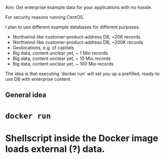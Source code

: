 Aim: Get enterprise example data for your applications with no hassle.

For security reasons running CentOS.


I plan to use different example databases for different purposes:

  * Northwind-like customer-product-address DB, ~20K records
  * Northwind-like customer-product-address DB, ~200K records
  * Geolocations, e.g. of capitals
  * Big data, content unclear yet, ~ 1 Mio records
  * Big data, content unclear yet, ~ 10 Mio records
  * Big data, content unclear yet, ~ 100 Mio records
 
The idea is that executing 'docker run' will set you up a prefilled, ready-to use DB with enterprise content. 

## General idea

  # ``docker run``
  # Shellscript inside the Docker image loads external (?) data.